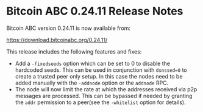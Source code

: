 # Bitcoin ABC 0.24.11 Release Notes

Bitcoin ABC version 0.24.11 is now available from:

  <https://download.bitcoinabc.org/0.24.11/>

This release includes the following features and fixes:
 - Add a `-fixedseeds` option which can be set to 0 to disable the hardcoded seeds.
   This can be used in conjunction with `dsnssed=0` to create a trusted peer only setup.
   In this case the nodes need to be added manually with the `-addnode` option or the `addnode` RPC.
 - The node will now limit the rate at which the addresses received via p2p messages are processed.
   This can be bypassed if needed by granting the `addr` permission to a peer(see the `-whitelist`
   option for details).
